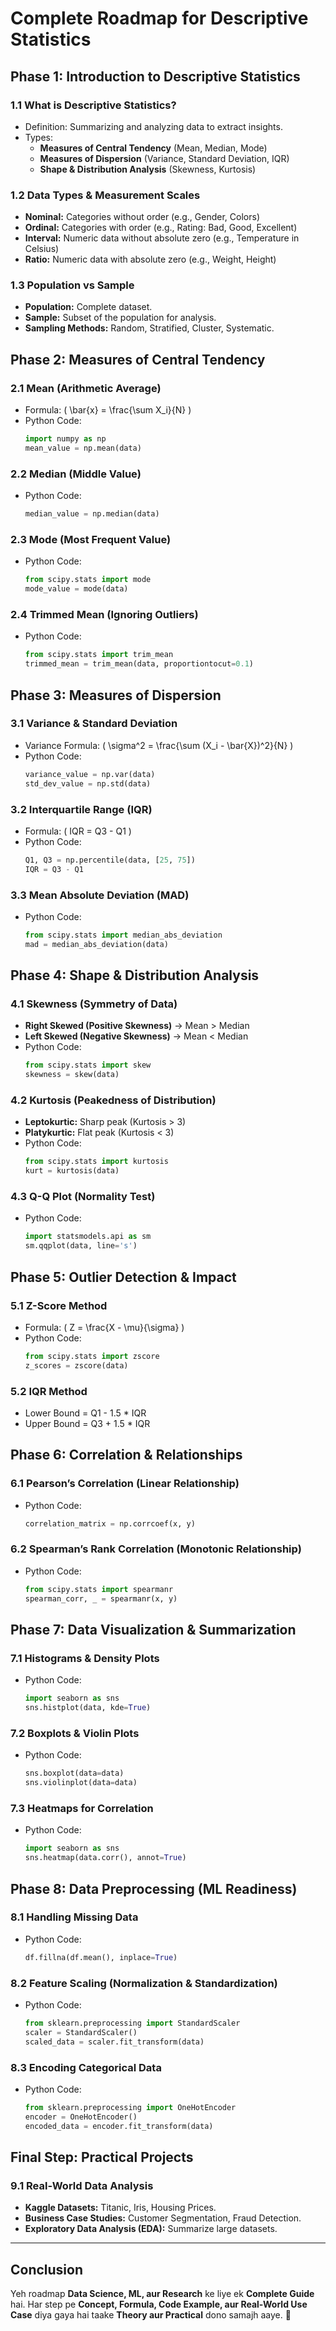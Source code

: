 # **Complete Roadmap for Descriptive Statistics**

## **Phase 1: Introduction to Descriptive Statistics**
### **1.1 What is Descriptive Statistics?**
- Definition: Summarizing and analyzing data to extract insights.
- Types:
  - **Measures of Central Tendency** (Mean, Median, Mode)
  - **Measures of Dispersion** (Variance, Standard Deviation, IQR)
  - **Shape & Distribution Analysis** (Skewness, Kurtosis)

### **1.2 Data Types & Measurement Scales**
- **Nominal:** Categories without order (e.g., Gender, Colors)
- **Ordinal:** Categories with order (e.g., Rating: Bad, Good, Excellent)
- **Interval:** Numeric data without absolute zero (e.g., Temperature in Celsius)
- **Ratio:** Numeric data with absolute zero (e.g., Weight, Height)

### **1.3 Population vs Sample**
- **Population:** Complete dataset.
- **Sample:** Subset of the population for analysis.
- **Sampling Methods:** Random, Stratified, Cluster, Systematic.

## **Phase 2: Measures of Central Tendency**
### **2.1 Mean (Arithmetic Average)**
- Formula: \( \bar{x} = \frac{\sum X_i}{N} \)
- Python Code:
  ```python
  import numpy as np
  mean_value = np.mean(data)
  ```

### **2.2 Median (Middle Value)**
- Python Code:
  ```python
  median_value = np.median(data)
  ```

### **2.3 Mode (Most Frequent Value)**
- Python Code:
  ```python
  from scipy.stats import mode
  mode_value = mode(data)
  ```

### **2.4 Trimmed Mean (Ignoring Outliers)**
- Python Code:
  ```python
  from scipy.stats import trim_mean
  trimmed_mean = trim_mean(data, proportiontocut=0.1)
  ```

## **Phase 3: Measures of Dispersion**
### **3.1 Variance & Standard Deviation**
- Variance Formula: \( \sigma^2 = \frac{\sum (X_i - \bar{X})^2}{N} \)
- Python Code:
  ```python
  variance_value = np.var(data)
  std_dev_value = np.std(data)
  ```

### **3.2 Interquartile Range (IQR)**
- Formula: \( IQR = Q3 - Q1 \)
- Python Code:
  ```python
  Q1, Q3 = np.percentile(data, [25, 75])
  IQR = Q3 - Q1
  ```

### **3.3 Mean Absolute Deviation (MAD)**
- Python Code:
  ```python
  from scipy.stats import median_abs_deviation
  mad = median_abs_deviation(data)
  ```

## **Phase 4: Shape & Distribution Analysis**
### **4.1 Skewness (Symmetry of Data)**
- **Right Skewed (Positive Skewness)** → Mean > Median
- **Left Skewed (Negative Skewness)** → Mean < Median
- Python Code:
  ```python
  from scipy.stats import skew
  skewness = skew(data)
  ```

### **4.2 Kurtosis (Peakedness of Distribution)**
- **Leptokurtic:** Sharp peak (Kurtosis > 3)
- **Platykurtic:** Flat peak (Kurtosis < 3)
- Python Code:
  ```python
  from scipy.stats import kurtosis
  kurt = kurtosis(data)
  ```

### **4.3 Q-Q Plot (Normality Test)**
- Python Code:
  ```python
  import statsmodels.api as sm
  sm.qqplot(data, line='s')
  ```

## **Phase 5: Outlier Detection & Impact**
### **5.1 Z-Score Method**
- Formula: \( Z = \frac{X - \mu}{\sigma} \)
- Python Code:
  ```python
  from scipy.stats import zscore
  z_scores = zscore(data)
  ```

### **5.2 IQR Method**
- Lower Bound = Q1 - 1.5 * IQR
- Upper Bound = Q3 + 1.5 * IQR

## **Phase 6: Correlation & Relationships**
### **6.1 Pearson’s Correlation (Linear Relationship)**
- Python Code:
  ```python
  correlation_matrix = np.corrcoef(x, y)
  ```

### **6.2 Spearman’s Rank Correlation (Monotonic Relationship)**
- Python Code:
  ```python
  from scipy.stats import spearmanr
  spearman_corr, _ = spearmanr(x, y)
  ```

## **Phase 7: Data Visualization & Summarization**
### **7.1 Histograms & Density Plots**
- Python Code:
  ```python
  import seaborn as sns
  sns.histplot(data, kde=True)
  ```

### **7.2 Boxplots & Violin Plots**
- Python Code:
  ```python
  sns.boxplot(data=data)
  sns.violinplot(data=data)
  ```

### **7.3 Heatmaps for Correlation**
- Python Code:
  ```python
  import seaborn as sns
  sns.heatmap(data.corr(), annot=True)
  ```

## **Phase 8: Data Preprocessing (ML Readiness)**
### **8.1 Handling Missing Data**
- Python Code:
  ```python
  df.fillna(df.mean(), inplace=True)
  ```

### **8.2 Feature Scaling (Normalization & Standardization)**
- Python Code:
  ```python
  from sklearn.preprocessing import StandardScaler
  scaler = StandardScaler()
  scaled_data = scaler.fit_transform(data)
  ```

### **8.3 Encoding Categorical Data**
- Python Code:
  ```python
  from sklearn.preprocessing import OneHotEncoder
  encoder = OneHotEncoder()
  encoded_data = encoder.fit_transform(data)
  ```

## **Final Step: Practical Projects**
### **9.1 Real-World Data Analysis**
- **Kaggle Datasets:** Titanic, Iris, Housing Prices.
- **Business Case Studies:** Customer Segmentation, Fraud Detection.
- **Exploratory Data Analysis (EDA):** Summarize large datasets.

---
## **Conclusion**
Yeh roadmap **Data Science, ML, aur Research** ke liye ek **Complete Guide** hai. Har step pe **Concept, Formula, Code Example, aur Real-World Use Case** diya gaya hai taake **Theory aur Practical** dono samajh aaye. 🚀

